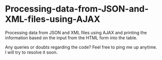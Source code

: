 # Processing-data-from-JSON-and-XML-files-using-AJAX
Processing data from JSON and XML files using AJAX and printing the information based on the input from the HTML form into the table.

Any queries or doubts regarding the code?
Feel free to ping me up anytime. I will try to resolve it soon.
